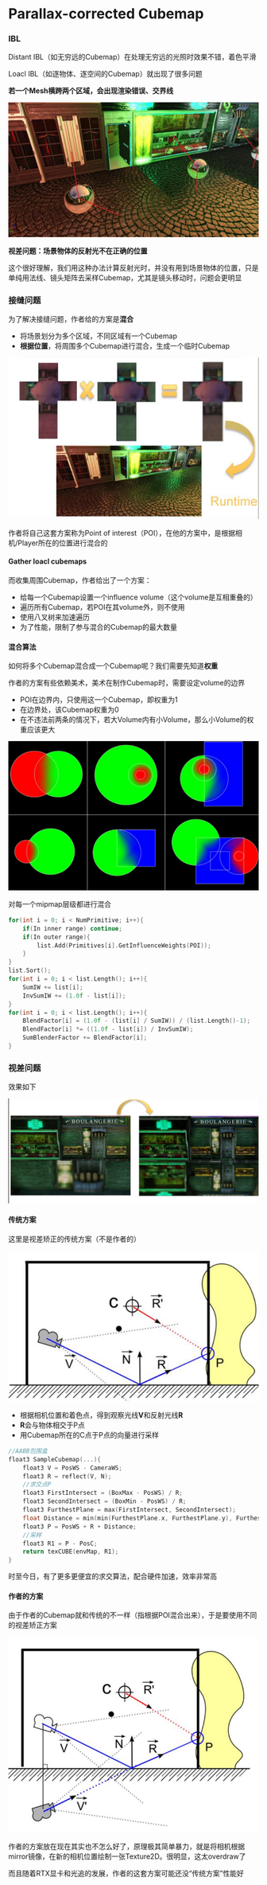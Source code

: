 # Parallax-corrected Cubemap

### IBL

Distant IBL（如无穷远的Cubemap）在处理无穷远的光照时效果不错，着色平滑

Loacl IBL（如逐物体、逐空间的Cubemap）就出现了很多问题

**若一个Mesh横跨两个区域，会出现渲染错误、交界线**

![seams](../Image/seams.png)

**视差问题：场景物体的反射光不在正确的位置**

这个很好理解，我们用这种办法计算反射光时，并没有用到场景物体的位置，只是单纯用法线、镜头矩阵去采样Cubemap，尤其是镜头移动时，问题会更明显

### 接缝问题

为了解决接缝问题，作者给的方案是**混合**

- 将场景划分为多个区域，不同区域有一个Cubemap
- **根据位置**，将周围多个Cubemap进行混合，生成一个临时Cubemap

![MixCubemap](../Image/MixCubemap.png)

作者将自己这套方案称为Point of interest（POI），在他的方案中，是根据相机/Player所在的位置进行混合的

#### Gather loacl cubemaps

而收集周围Cubemap，作者给出了一个方案：

- 给每一个Cubemap设置一个influence volume（这个volume是互相重叠的）
- 遍历所有Cubemap，若POI在其volume外，则不使用
- 使用八叉树来加速遍历
- 为了性能，限制了参与混合的Cubemap的最大数量

#### 混合算法

如何将多个Cubemap混合成一个Cubemap呢？我们需要先知道**权重**

作者的方案有些依赖美术，美术在制作Cubemap时，需要设定volume的边界

- POI在边界内，只使用这一个Cubemap，即权重为1
- 在边界处，该Cubemap权重为0
- 在不违法前两条的情况下，若大Volume内有小Volume，那么小Volume的权重应该更大

![Blending](../Image/Blending.png)

对每一个mipmap层级都进行混合

```c++
for(int i = 0; i < NumPrimitive; i++){
	if(In inner range) continue;
    if(In outer range){
        list.Add(Primitives[i].GetInfluenceWeights(POI));
    }
}
list.Sort();
for(int i = 0; i < list.Length(); i++){
	SumIW += list[i];
    InvSumIW += (1.0f - list[i]);
}
for(int i = 0; i < list.Length(); i++){
	BlendFactor[i] = (1.0f - (list[i] / SumIW)) / (list.Length()-1);
    BlendFactor[i] *= ((1.0f - list[i]) / InvSumIW);
    SumBlenderFactor += BlendFactor[i];
}
```

### 视差问题

效果如下

![视差](../Image/视差.png)

#### 传统方案

这里是视差矫正的传统方案（不是作者的）

![视差采样](../Image/视差采样.png)

- 根据相机位置和着色点，得到观察光线**V**和反射光线**R**
- **R**会与物体相交于P点
- 用Cubemap所在的C点于P点的向量进行采样

```c++
//AABB包围盒
float3 SampleCubemap(...){
    float3 V = PosWS - CameraWS;
    float3 R = reflect(V, N);
    //求交点P
    float3 FirstIntersect = (BoxMax - PosWS) / R;
    float3 SecondIntersect = (BoxMin - PosWS) / R;
    float3 FurthestPlane = max(FirstIntersect, SecondIntersect);
    float Distance = min(min(FurthestPlane.x, FurthestPlane.y), FurthestPlane.z);
    float3 P = PosWS + R + Distance;
    //采样
    float3 R1 = P - PosC;
    return texCUBE(envMap, R1);
}
```

时至今日，有了更多更便宜的求交算法，配合硬件加速，效率非常高

#### 作者的方案

由于作者的Cubemap就和传统的不一样（指根据POI混合出来），于是要使用不同的视差矫正方案

![作者的视差矫正](../Image/作者的视差矫正.png)

作者的方案放在现在其实也不怎么好了，原理极其简单暴力，就是将相机根据mirror镜像，在新的相机位置绘制一张Texture2D。很明显，这太overdraw了

而且随着RTX显卡和光追的发展，作者的这套方案可能还没“传统方案”性能好













